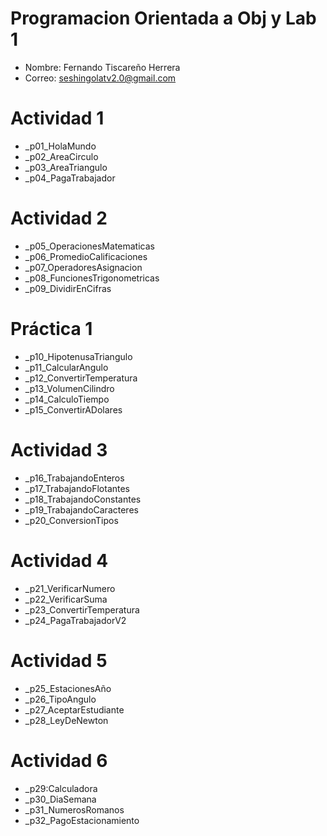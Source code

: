 # Programacion Orientada a Obj y Lab 1

- Nombre: Fernando Tiscareño Herrera
- Correo: seshingolatv2.0@gmail.com

# Actividad 1
- _p01_HolaMundo
- _p02_AreaCirculo
- _p03_AreaTriangulo
- _p04_PagaTrabajador
# Actividad 2
- _p05_OperacionesMatematicas
- _p06_PromedioCalificaciones
- _p07_OperadoresAsignacion
- _p08_FuncionesTrigonometricas
- _p09_DividirEnCifras
# Práctica 1
- _p10_HipotenusaTriangulo
- _p11_CalcularAngulo
- _p12_ConvertirTemperatura
- _p13_VolumenCilindro
- _p14_CalculoTiempo
- _p15_ConvertirADolares
# Actividad 3
- _p16_TrabajandoEnteros
- _p17_TrabajandoFlotantes
- _p18_TrabajandoConstantes
- _p19_TrabajandoCaracteres
- _p20_ConversionTipos
# Actividad 4
- _p21_VerificarNumero
- _p22_VerificarSuma
- _p23_ConvertirTemperatura
- _p24_PagaTrabajadorV2
# Actividad 5
- _p25_EstacionesAño
- _p26_TipoAngulo
- _p27_AceptarEstudiante
- _p28_LeyDeNewton
# Actividad 6
- _p29:Calculadora
- _p30_DiaSemana
- _p31_NumerosRomanos
- _p32_PagoEstacionamiento

